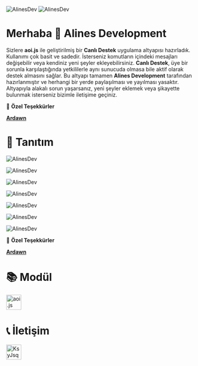 ![AlinesDev](https://i.imgur.com/XSA5Jmu.jpeg)
![AlinesDev](https://i.imgur.com/zNM2g3Z.png)
# Merhaba 👋 Alines Development
Sizlere **aoi.js** ile geliştirilmiş bir **Canlı Destek** uygulama altyapısı hazırladık. Kullanımı çok basit ve sadedir. İsterseniz komutların içindeki mesajları değişebilir veya kendiniz yeni şeyler ekleyebilirsiniz. **Canlı Destek**, üye bir sorunla karşılaştığında yetkililerle aynı sunucuda olmasa bile aktif olarak destek almasını sağlar. Bu altyapı tamamen **Alines Development** tarafından hazırlanmıştır ve herhangi bir yerde paylaşılması ve yayılması yasaktır. Altyapıyla alakalı sorun yaşarsanız, yeni şeyler eklemek veya şikayette bulunmak isterseniz bizimle iletişime geçiniz.

🎉 **Özel Teşekkürler**

**[Ardawn](https://github.com/ardawn9)**

# 🎁 Tanıtım

![AlinesDev](https://i.imgur.com/ygOPzHr.png)

![AlinesDev](https://i.imgur.com/vh1mlLV.png)

![AlinesDev](https://i.imgur.com/l48z9Fg.png)

![AlinesDev](https://i.imgur.com/y8AsIrf.png)

![AlinesDev](https://i.imgur.com/X76s7n5.png)

![AlinesDev](https://i.imgur.com/0LdTPuV.png)

![AlinesDev](https://i.imgur.com/JMCVupV.png)

🎉 **Özel Teşekkürler**

**[Ardawn](https://github.com/ardawn9)**

# 📚 Modül
<p align="left"> <a href="https://aoi.js.org/" target="_blank" rel="noreferrer"> <img src="https://avatars.githubusercontent.com/u/83202021?s=200&v=4" alt="aoi.js" width="40" height="40"/> </a>
</p>

# 📞 İletişim
<p align="left">
<a href="https://discord.gg/KsyJsquuyC" target="blank"><img align="center" src="https://www.svgrepo.com/show/353655/discord-icon.svg" alt="KsyJsquuyC" height="40" width="40" /></a>
</p>

